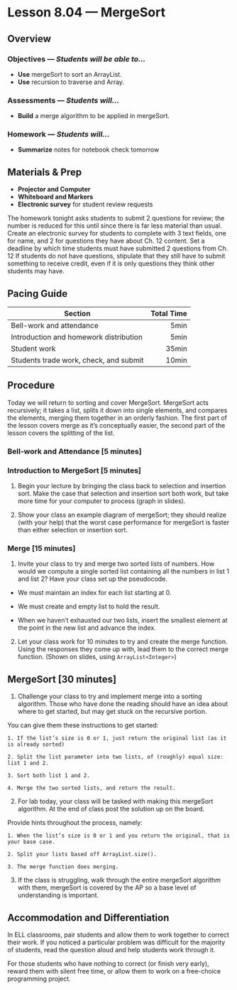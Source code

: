 Lesson 8.04 — MergeSort
====================================================================================================

Overview
--------
### Objectives — _Students will be able to…_
- **Use** mergeSort to sort an ArrayList.
- **Use** recursion to traverse and Array.

### Assessments — _Students will…_
- **Build** a merge algorithm to be applied in mergeSort.

### Homework — _Students will…_
- **Summarize** notes for notebook check tomorrow


Materials & Prep
----------------
- **Projector and Computer**
- **Whiteboard and Markers**
- **Electronic survey** for student review requests

The homework tonight asks students to submit 2 questions for review; the number is reduced for this
until since there is far less material than usual. Create an electronic survey for students to
complete with 3 text fields, one for name, and 2 for questions they have about Ch. 12 content. Set a
deadline by which time students must have submitted 2 questions from Ch. 12 If students do not have
questions, stipulate that they still have to submit something to receive credit, even if it is only
questions they think other students may have.


Pacing Guide
------------
| Section                                | Total Time |
|----------------------------------------|-----------:|
| Bell-work and attendance               |       5min |
| Introduction and homework distribution |       5min |
| Student work                           |      35min |
| Students trade work, check, and submit |      10min |


Procedure
---------
Today we will return to sorting and cover MergeSort. MergeSort acts recursively; it takes a list,
splits it down into single elements, and compares the elements, merging them together in an orderly
fashion. The first part of the lesson covers merge as it’s conceptually easier, the second part of
the lesson covers the splitting of the list.

### Bell-work and Attendance \[5 minutes\]

### Introduction to MergeSort \[5 minutes\]

1. Begin your lecture by bringing the class back to selection and insertion sort. Make the case that
  selection and insertion sort both work, but take more time for your computer to process (graph in
  slides).

2. Show your class an example diagram of mergeSort; they should realize (with your help) that the
  worst case performance for mergeSort is faster than either selection or insertion sort.

### Merge \[15 minutes\]

1. Invite your class to try and merge two sorted lists of numbers. How would we compute a single
  sorted list containing all the numbers in list 1 and list 2? Have your class set up the
  pseudocode.

  - We must maintain an index for each list starting at 0.

  - We must create and empty list to hold the result.

  - When we haven’t exhausted our two lists, insert the smallest element at the point in the new
    list and advance the index.

2. Let your class work for 10 minutes to try and create the merge function. Using the responses they
  come up with, lead them to the correct merge function. (Shown on slides, using
  `ArrayList<Integer>`)

MergeSort \[30 minutes\]
------------------------

1. Challenge your class to try and implement merge into a sorting algorithm. Those who have done the
  reading should have an idea about where to get started, but may get stuck on the recursive portion.

  You can give them these instructions to get started:

    1. If the list’s size is 0 or 1, just return the original list (as it is already sorted)

    2. Split the list parameter into two lists, of (roughly) equal size: list 1 and 2.

    3. Sort both list 1 and 2.

    4. Merge the two sorted lists, and return the result.

2. For lab today, your class will be tasked with making this mergeSort algorithm. At the end of
  class post the solution up on the board.

  Provide hints throughout the process, namely:

    1. When the list’s size is 0 or 1 and you return the original, that is your base case.

    2. Split your lists based off ArrayList.size().

    3. The merge function does merging.

3. If the class is struggling, walk through the entire mergeSort algorithm with them, mergeSort is
  covered by the AP so a base level of understanding is important.


Accommodation and Differentiation
---------------------------------
In ELL classrooms, pair students and allow them to work together to correct their work. If you
noticed a particular problem was difficult for the majority of students, read the question aloud and
help students work through it.

For those students who have nothing to correct (or finish very early), reward them with silent free
time, or allow them to work on a free-choice programming project.
